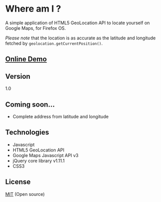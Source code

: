 Where am I ?
====

A simple application of HTML5 GeoLocation API to locate yourself on Google Maps, for Firefox OS.

*Please note* that the location is as accurate as the latitude and longitude fetched by `geolocation.getCurrentPosition()`.


[Online Demo]
----


Version
----

1.0


Coming soon...
----
    
  - Complete address from latitude and longitude


Technologies
----
* Javascript
* HTML5 GeoLocation API
* Google Maps Javascript API v3
* jQuery core library v1.11.1
* CSS3


License
----

[MIT] (Open source)

[MIT]:http://opensource.org/licenses/MIT
[Online Demo]:http://jsfiddle.net/rdesai/g09hx37r/26/show/